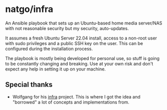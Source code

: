 # natgo/infra

An Ansible playbook that sets up an Ubuntu-based home media server/NAS with not reasonable security but my security, auto-updates.

It assumes a fresh Ubuntu Server 22.04 install, access to a non-root user with sudo privileges and a public SSH key on the user. This can be configured during the installation process.

The playbook is mostly being developed for personal use, so stuff is going to be constantly changing and breaking. Use at your own risk and don't expect any help in setting it up on your machine.

## Special thanks
* Wolfgang for his [infra](https://github.com/notthebee/infra) project. This is where I got the idea and "borrowed" a lot of concepts and implementations from.

